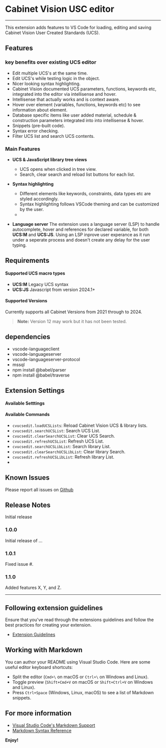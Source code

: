 # Cabinet Vision USC editor
----------

This extension adds features to VS Code for loading, editing and saving Cabinet Vision User Created Standards (UCS).

## Features


### key benefits over existing UCS editor
- Edit multiple UCS's at the same time.
- Edit UCS's while testing logic in the object.
- Nicer looking syntax highlighting.
- Cabinet Vision documented UCS parameters, functions, keywords etc, integrated into the editor via intellisense and hover.
- Intellisense that actually works and is context aware.
- Hover over element (variables, functions, keywords etc) to see information about element.
- Database specific items like user added material, schedule & construction parameters integrated into into intellisense & hover.
- Snippets (pre-built code).
- Syntax error checking.
- Filter UCS list and search UCS contents.


### Main Features

- **UCS & JavaScript library tree views**
  - UCS opens when clicked in tree view.
  - Search, clear search and reload list buttons for each list.

- **Syntax highlighting**
  - Different elements like keywords, constraints, data types etc are styled accordingly.
  - Syntax highlighting follows VSCode theming and can be customized by the user.
  - 

- **Language server**
    The extension uses a language server (LSP) to handle autocomplete, hover and references for declared variable, for both **UCS:M** and **UCS:JS**. Using an LSP inprove user experance as it run under a seperate process and doesn't create any delay for the user typing.



## Requirements

#### Supported UCS macro types
- **UCS:M** Legacy UCS syntax
- **UCS:JS** Javascript from version 2024.1+


#### Supported Versions

Currently supports all Cabinet Versions from 2021 through to 2024. 
> **Note:** Version 12 may work but it has not been tested.

## dependencies
- vscode-languageclient
- vscode-languageserver
- vscode-languageserver-protocol
- mssql
- npm install @babel/parser
- npm install @babel/traverse

## Extension Settings

#### Available Setttings



#### Available Commands

* `cvucsedit.loadUCSLists`: Reload Cabinet Vision UCS & library lists.
* `cvucsedit.searchUCSList`: Search UCS List.
* `cvucsedit.clearSearchUCSList`: Clear UCS Search.
* `cvucsedit.refreshUCSList`: Refresh UCS List.
* `cvucsedit.searchUCSLibList`: Search library List.
* `cvucsedit.clearSearchUCSLibList`: Clear library Search.
* `cvucsedit.refreshUCSLibList`: Refresh library List.
* 
## Known Issues

Please report all issues on [Github](https://github.com/SageBilt/cvucsedit/issues)


## Release Notes

Initial release

### 1.0.0

Initial release of ...

### 1.0.1

Fixed issue #.

### 1.1.0

Added features X, Y, and Z.

---

## Following extension guidelines

Ensure that you've read through the extensions guidelines and follow the best practices for creating your extension.

* [Extension Guidelines](https://code.visualstudio.com/api/references/extension-guidelines)

## Working with Markdown

You can author your README using Visual Studio Code. Here are some useful editor keyboard shortcuts:

* Split the editor (`Cmd+\` on macOS or `Ctrl+\` on Windows and Linux).
* Toggle preview (`Shift+Cmd+V` on macOS or `Shift+Ctrl+V` on Windows and Linux).
* Press `Ctrl+Space` (Windows, Linux, macOS) to see a list of Markdown snippets.

## For more information

* [Visual Studio Code's Markdown Support](http://code.visualstudio.com/docs/languages/markdown)
* [Markdown Syntax Reference](https://help.github.com/articles/markdown-basics/)

**Enjoy!**
